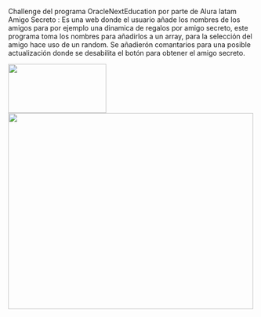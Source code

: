 Challenge del programa OracleNextEducation por parte de Alura latam
Amigo Secreto : Es una web donde el usuario añade los nombres de los amigos para por ejemplo una dinamica de regalos por amigo secreto, este programa 
  toma los nombres para añadirlos a un array, para la selección del amigo hace uso de un random.
  Se añadierón comantarios para una posible actualización donde se desabilita el botón para obtener el amigo secreto.

<img src="https://logos-world.net/wp-content/uploads/2023/02/JavaScript-Symbol.png" width="200" height="100">
<img src="[https://darioerojas.github.io/portafolio/assets/img/certificados/logo_alura.png](https://gonadr09.github.io/Portafolio-Alura/assets/3-oracle-alura.png)" width="500" height="400">
